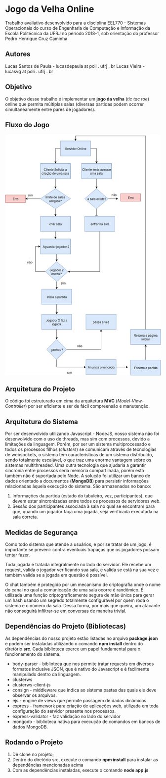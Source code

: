 # Jogo da Velha Online
Trabalho avaliativo desenvolvido para a disciplina EEL770 - Sistemas Operacionais do curso de Engenharia de Computação e Informação da Escola Politécnica da UFRJ no período 2018-1, sob orientação do professor Pedro Henrique Cruz Caminha.
## Autores
Lucas Santos de Paula - lucasdepaula at poli . ufrj . br
Lucas Vieira - lucasvg at poli . ufrj . br

## Objetivo
O objetivo desse trabalho é implementar um **jogo da velha** (*tic tac toe*) online que permita múltiplas salas (diversas partidas podem ocorrer simultaneamente entre pares de jogadores).


## Fluxo do Jogo

![Fluxograma do Jogo](https://github.com/lucasdepaula/eel770-operating-systems/raw/master/doc/Fluxogram.jpg)

## Arquitetura do Projeto

O código foi estruturado em cima da arquitetura **MVC** (*Model-View-Controller*) por ser eficiente e ser de fácil compreensão e manutenção.

## Arquitetura do Sistema

Por ser desenvolvido utilizando Javascript - NodeJS, nosso sistema não foi desenvolvido com o uso de threads, mas sim com processos, devido a limitações da linguagem. Porém,  por ser um sistema multiprocessado e todos os processos filhos (*clusters*) se comunicam através de tecnologias de websockets, o sistema tem características de um sistema distribuído, sendo totalmente escalável, o que traz uma enorme vantagem sobre os sistemas multithreaded.
Uma outra tecnologia que ajudaria a garantir sincronia entre processos seria memória compartilhada, porém esta também não é suportada pelo Node. A solução foi utilizar um banco de dados orientado a documentos (**MongoDB**) para persistir informações relacionadas àquela execução do sistema. São armazenados no banco:

 1. Informações da partida (estado do tabuleiro, vez, participantes), que devem estar sincronizadas entre todos os processos de servidores web.
 2. Sessão dos participantes associada à sala no qual se encontram para que, quando um jogador faça uma jogada, seja verificada executada na sala correta.

## Medidas de Segurança

Como todo sistema que atende a usuários, e por se tratar de um jogo, é importante se prevenir contra eventuais trapaças que os jogadores possam tentar fazer.

Toda jogada é tratada integralmente no lado do servidor. Ele recebe um request, valida o jogador verificando sua sala, e valida se está na sua vez e também valida se a jogada em questão é possível.

O chat também é protegido por um mecanismo de criptografia onde o nome do canal no qual a comunicação de uma sala ocorre é randômico. É utilizada uma função criptograficamente segura de mão única para gerar um hash usando um segredo totalmente configurável por quem roda o sistema e o número da sala. Dessa forma, por mais que queira, um atacante não conseguirá infiltrar-se em conversas de maneira trivial.

## Dependências do Projeto (Bibliotecas)

As dependências do nosso projeto estão listadas no arquivo **package.json** e podem ser instaladas utilizando o comando **npm install** dentro do diretório **src**.
Cada biblioteca exerce um papel fundamental para o funcionamento do sistema.

 - body-parser - biblioteca que nos permite tratar requests em diversos formatos inclusive JSON, que é nativo do Javascript e é facilmente manipulado dentro da linguagem.
 - clusterws
 - clusterws-client-js
 - consign - middleware que indica ao sistema pastas das quais ele deve observar os arquivos.
 - ejs - engine de views que permite passagem de dados dinâmicos
 - express - framework para criação de aplicações web, utilizada em toda configuração do servidor presente nos processos.
 - express-validator - faz validação no lado do servidor
 - mongodb - biblioteca nativa para execução de comandos em bancos de dados MongoDB.

## Rodando o Projeto

 1. Dê clone no projeto;
 2. Dentro do diretório src, execute o comando **npm install** para instalar as dependências mencionadas acima
 3. Com as dependências instaladas, execute o comando **node app.js**
